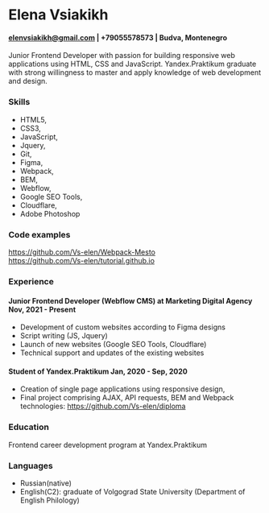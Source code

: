 # Elena Vsiakikh
#### <elenvsiakikh@gmail.com> | +79055578573 | Budva, Montenegro
Junior Frontend Developer with passion for building responsive web applications using HTML, CSS and JavaScript. Yandex.Praktikum graduate with strong willingness to master and apply knowledge of web development and design.
### Skills
* HTML5, 
* CSS3, 
* JavaScript,
* Jquery, 
* Git, 
* Figma, 
* Webpack, 
* BEM,
* Webflow,
* Google SEO Tools,
* Cloudflare,
* Adobe Photoshop
### Code examples
<https://github.com/Vs-elen/Webpack-Mesto>  
<https://github.com/Vs-elen/tutorial.github.io>
### Experience
#### Junior Frontend Developer (Webflow CMS) at Marketing Digital Agency Nov, 2021 - Present
* Development of custom websites according to Figma designs
* Script writing (JS, Jquery)
* Launch of new websites (Google SEO Tools, Cloudflare)
* Technical support and updates of the existing websites
#### Student of Yandex.Praktikum Jan, 2020 - Sep, 2020  
* Creation of single page applications using responsive design,
* Final project comprising AJAX, API requests, BEM and Webpack technologies: <https://github.com/Vs-elen/diploma>
### Education 
Frontend career development program at Yandex.Praktikum
### Languages
* Russian(native)
* English(С2): graduate of Volgograd State University (Department of English Philology)
